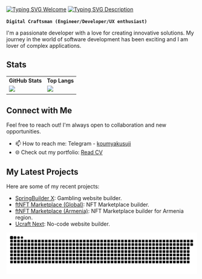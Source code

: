 [![Typing SVG Welcome](https://readme-typing-svg.demolab.com?font=Anta&size=32&duration=1&pause=2000&color=8ec07c&repeat=false&random=false&width=300&lines=Hello%2C+I+am+David)](https://git.io/typing-svg)
[![Typing SVG Description](https://readme-typing-svg.demolab.com?font=Fira+Code&size=22&duration=1000&pause=2000&color=9AC08C&random=false&width=435&lines=Front-end+Software+Engineer;7+years+of+coding+experience)](https://git.io/typing-svg)

**`Digital Craftsman (Engineer/Developer/UX enthusiast)`**

I'm a passionate developer with a love for creating innovative solutions. My journey in the world of software development has been exciting and I am lover of complex applications.

## Stats

<table border="0">
 <tr>
    <td><b>GitHub Stats</b></td>
    <td><b>Top Langs</b></td>
 </tr>
 <tr>
    <td><img src="https://github-readme-stats-kigary.vercel.app/api?hide=issues&theme=gruvbox&username=kigary&show_icons=true&hide_title=true" /></td>
    <td><img src="https://github-readme-stats-kigary.vercel.app/api/top-langs/?username=kigary&layout=compact&hide_title=true&size_weight=0.5&count_weight=0.5" /></td>
 </tr>
</table>

## Connect with Me
Feel free to reach out! I'm always open to collaboration and new opportunities.

- 📫 How to reach me: Telegram - [koumyakusuji](https://t.me/koumyakusuji)
- 🌐 Check out my portfolio: [Read CV](https://read.cv/kigary)

## My Latest Projects
Here are some of my recent projects:

- [SpringBuilder X](https://www.betconstruct.com/springbuilderx): Gambling website builder.
- [ftNFT Marketplace (Global)](https://www.ftnft.com/): NFT Marketplace builder.
- [ftNFT Marketplace (Armenia)](https://ftnft.am/en): NFT Marketplace builder for Armenia region.
- [Ucraft Next](https://next.ucraft.com/): No-code website builder.

<picture>
  <source media="(prefers-color-scheme: dark)" srcset="https://raw.githubusercontent.com/kigary/kigary/output/github-contribution-grid-snake-dark.svg?v=1" />
  <source media="(prefers-color-scheme: light)" srcset="https://raw.githubusercontent.com/kigary/kigary/output/github-contribution-grid-snake.svg?v=1" />
  <img alt="github-snake" src="https://raw.githubusercontent.com/kigary/kigary/output/github-contribution-grid-snake.svg?v=1" />
</picture>
